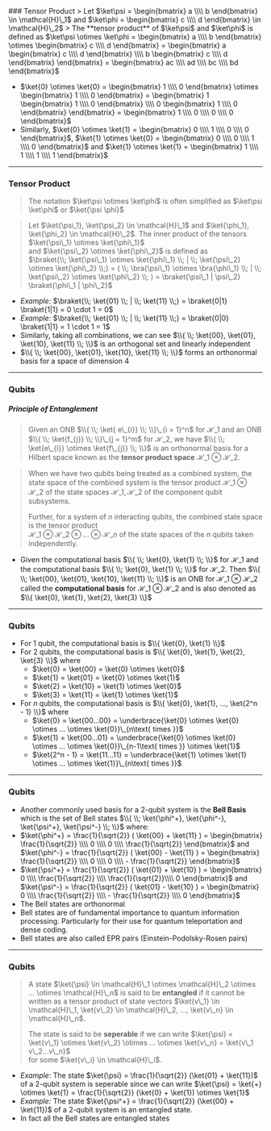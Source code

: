 <section data-markdown>
### Tensor Product
> Let $\ket\psi = \begin{bmatrix} a \\\\ b \end{bmatrix} \in \mathcal{H}\_1$ and $\ket\phi = \begin{bmatrix} c \\\\ d \end{bmatrix} \in \mathcal{H}\_2$  
> The **tensor product** of $\ket\psi$ and $\ket\phi$ is defined as $\ket\psi \otimes \ket\phi = \begin{bmatrix} a \\\\ b \end{bmatrix} \otimes \begin{bmatrix} c \\\\ d \end{bmatrix} = \begin{bmatrix} a \begin{bmatrix} c \\\\ d \end{bmatrix} \\\\ b \begin{bmatrix} c \\\\ d \end{bmatrix} \end{bmatrix} = \begin{bmatrix} ac \\\\ ad \\\\ bc \\\\ bd \end{bmatrix}$ 


* $\ket{0} \otimes \ket{0} = \begin{bmatrix} 1 \\\\ 0 \end{bmatrix} \otimes \begin{bmatrix} 1 \\\\ 0 \end{bmatrix} = \begin{bmatrix} 1 \begin{bmatrix} 1 \\\\ 0 \end{bmatrix} \\\\ 0 \begin{bmatrix} 1 \\\\ 0 \end{bmatrix} \end{bmatrix} = \begin{bmatrix} 1 \\\\ 0 \\\\ 0 \\\\ 0 \end{bmatrix}$
* Similarly, $\ket{0} \otimes \ket{1} = \begin{bmatrix} 0 \\\\ 1 \\\\ 0 \\\\ 0 \end{bmatrix}$, $\ket{1} \otimes \ket{0} = \begin{bmatrix} 0 \\\\ 0 \\\\ 1 \\\\ 0 \end{bmatrix}$ and $\ket{1} \otimes \ket{1} = \begin{bmatrix} 1 \\\\ 1 \\\\ 1 \\\\ 1 \end{bmatrix}$

---

### Tensor Product

> The notation $\ket\psi \otimes \ket\phi$ is often simplified as $\ket\psi \ket\phi$ or $\ket{\psi \phi}$

> Let $\ket{\psi_1}, \ket{\psi_2} \in \mathcal{H}\_1$ and $\ket{\phi_1}, \ket{\phi_2} \in \mathcal{H}\_2$.
> The inner product of the tensors $\ket{\psi\_1} \otimes \ket{\phi\_1}$  
>  and $\ket{\psi\_2} \otimes \ket{\phi\_2}$ is defined as  
> $\braket{\\; \ket{\psi\_1} \otimes \ket{\phi\_1} \\; | \\; \ket{\psi\_2} \otimes \ket{\phi\_2} \\;} = ( \\; \bra{\psi\_1} \otimes \bra{\phi\_1} \\; | \\; \ket{\psi\_2} \otimes \ket{\phi\_2} \\; ) = \braket{\psi\_1 | \psi\_2} \braket{\phi\_1 | \phi\_2}$

* *Example:* $\braket{\\; \ket{01} \\; | \\; \ket{11} \\;} = \braket{0|1} \braket{1|1} = 0 \cdot 1 = 0$
* *Example:* $\braket{\\; \ket{01} \\; | \\; \ket{11} \\;} = \braket{0|0} \braket{1|1} = 1 \cdot 1 = 1$
* Similarly, taking all combinations, we can see $\\{ \\; \ket{00}, \ket{01}, \ket{10}, \ket{11} \\; \\}$ is an orthogonal set and linearly independent
* $\\{ \\; \ket{00}, \ket{01}, \ket{10}, \ket{11} \\; \\}$ forms an orthonormal basis for a space of dimension 4

---
### Qubits
##### Principle of Entanglement

> Given an ONB $\\{ \\; \ket{ e\_{i}} \\; \\}\_{i = 1}^n$ for $\mathcal{H}\_1$ and an ONB $\\{ \\; \ket{f_{j}} \\; \\}\_{j = 1}^m$ for $\mathcal{H}\_2$, we have $\\{ \\; \ket{e\_{i}} \otimes \ket{f\_{j}} \\; \\}$ is an orthonormal basis for a Hilbert space known as the **tensor product space** $\mathcal{H}\_1 \otimes \mathcal{H}\_2$.

> When we have two qubits being treated as a combined system, the state space of the combined system is the tensor product $\mathcal{H}\_1 \otimes \mathcal{H}\_2$ of the state spaces $\mathcal{H}\_1, \mathcal{H}\_2$ of the component qubit subsystems.
>
> Further, for a system of $n$ interacting qubits, the combined state space is the tensor product  
> $\mathcal{H}\_1 \otimes \mathcal{H}\_2 \otimes ... \otimes \mathcal{H}\_n$ of the state spaces of the $n$ qubits taken independently.

* Given the computational basis $\\{ \\; \ket{0}, \ket{1} \\; \\}$ for $\mathcal{H}\_1$ and the computational basis $\\{ \\; \ket{0}, \ket{1} \\; \\}$ for $\mathcal{H}\_2$. Then $\\{ \\; \ket{00}, \ket{01}, \ket{10}, \ket{11} \\; \\}$ is an ONB for $\mathcal{H}\_1 \otimes \mathcal{H}\_2$ called the **computational basis** for $\mathcal{H}\_1 \otimes \mathcal{H}\_2$ and is also denoted as $\\{ \ket{0}, \ket{1}, \ket{2}, \ket{3} \\}$

---
### Qubits
* For $1$ qubit, the computational basis is $\\{ \ket{0}, \ket{1} \\}$
* For $2$ qubits, the computational basis is $\\{ \ket{0}, \ket{1}, \ket{2}, \ket{3} \\}$ where
   * $\ket{0} = \ket{00} = \ket{0} \otimes \ket{0}$
   * $\ket{1} = \ket{01} = \ket{0} \otimes \ket{1}$
   * $\ket{2} = \ket{10} = \ket{1} \otimes \ket{0}$
   * $\ket{3} = \ket{11} = \ket{1} \otimes \ket{1}$
* For $n$ qubits, the computational basis is $\\{ \ket{0}, \ket{1}, ..., \ket{2^n - 1} \\}$ where
    * $\ket{0} = \ket{00...00} = \underbrace{\ket{0} \otimes \ket{0} \otimes ... \otimes \ket{0}}\_{n\text{ times }}$
    * $\ket{1} = \ket{00...01} = \underbrace{\ket{0} \otimes \ket{0} \otimes ... \otimes \ket{0}}\_{n-1\text{ times }} \otimes \ket{1}$
    * $\ket{2^n - 1} = \ket{11...11} = \underbrace{\ket{1} \otimes \ket{1} \otimes ... \otimes \ket{1}}\_{n\text{ times }}$
---
### Qubits
* Another commonly used basis for a $2$-qubit system is the **Bell Basis** which is the set of Bell states $\\{ \\; \ket{\phi^+}, \ket{\phi^-}, \ket{\psi^+}, \ket{\psi^-} \\; \\}$ where:
* $\ket{\phi^+} = \frac{1}{\sqrt{2}} ( \ket{00} + \ket{11} ) = \begin{bmatrix} \frac{1}{\sqrt{2}} \\\\ 0 \\\\ 0 \\\\ \frac{1}{\sqrt{2}} \end{bmatrix}$ and $\ket{\phi^-} = \frac{1}{\sqrt{2}} ( \ket{00} - \ket{11} ) = \begin{bmatrix} \frac{1}{\sqrt{2}} \\\\ 0 \\\\ 0 \\\\ - \frac{1}{\sqrt{2}} \end{bmatrix}$
* $\ket{\psi^+} = \frac{1}{\sqrt{2}} ( \ket{01} + \ket{10} ) = \begin{bmatrix} 0 \\\\ \frac{1}{\sqrt{2}} \\\\ \frac{1}{\sqrt{2}}\\\\ 0  \end{bmatrix}$ and $\ket{\psi^-} = \frac{1}{\sqrt{2}} ( \ket{01} - \ket{10} ) = \begin{bmatrix} 0 \\\\ \frac{1}{\sqrt{2}} \\\\ - \frac{1}{\sqrt{2}} \\\\ 0 \end{bmatrix}$
* The Bell states are orthonormal
* Bell states are of fundamental importance to quantum information processing. Particularly for their use for quantum teleportation and dense coding.
* Bell states are also called EPR pairs (Einstein-Podolsky-Rosen pairs)

---
### Qubits

> A state $\ket{\psi} \in \mathcal{H}\_1 \otimes \mathcal{H}\_2 \otimes ... \otimes \mathcal{H}\_n$ is said to be **entangled** if it cannot be written as a tensor product of state vectors $\ket{v\_1} \in \mathcal{H}\_1, \ket{v\_2} \in \mathcal{H}\_2, ..., \ket{v\_n} \in \mathcal{H}\_n$.
>
> The state is said to be **seperable** if we can write $\ket{\psi} = \ket{v\_1} \otimes \ket{v\_2} \otimes ... \otimes \ket{v\_n} = \ket{v\_1 v\_2...v\_n}$  
> for some $\ket{v\_i} \in \mathcal{H}\_i$.

* *Example:* The state $\ket{\psi} = \frac{1}{\sqrt{2}} (\ket{01} + \ket{11})$ of a $2$-qubit system is seperable since we can write $\ket{\psi} = \ket{+} \otimes \ket{1} = \frac{1}{\sqrt{2}} (\ket{0} + \ket{1}) \otimes \ket{1}$
* *Example:* The state $\ket{\psi^+} = \frac{1}{\sqrt{2}} (\ket{00} + \ket{11})$ of a $2$-qubit system is an entangled state. 
* In fact all the Bell states are entangled states

</section>
